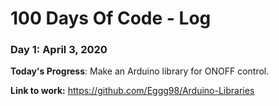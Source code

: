 # 100 Days Of Code - Log

### Day 1: April 3, 2020

**Today's Progress**: Make an Arduino library for ONOFF control.

**Link to work:** https://github.com/Eggg98/Arduino-Libraries
